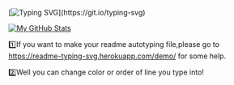 [![Typing SVG](https://readme-typing-svg.herokuapp.com?color=%237677F7&lines=My+name+is+Nguyen+Quang+Huy!;Here+is+my+github+stats!)](https://git.io/typing-svg)

[![My GitHub Stats](https://github-readme-stats.vercel.app/api/?username=Dev789-del&count_private=true&theme=tokyonight&showicons=true)]()

1️⃣If you want to make your readme autotyping file,please go to https://readme-typing-svg.herokuapp.com/demo/ for some help.

2️⃣Well you can change color or order of line you type into!
<!---
Dev789-del/Dev789-del is a ✨ special ✨ repository because its `README.md` (this file) appears on your GitHub profile.
You can click the Preview link to take a look at your changes.
--->
